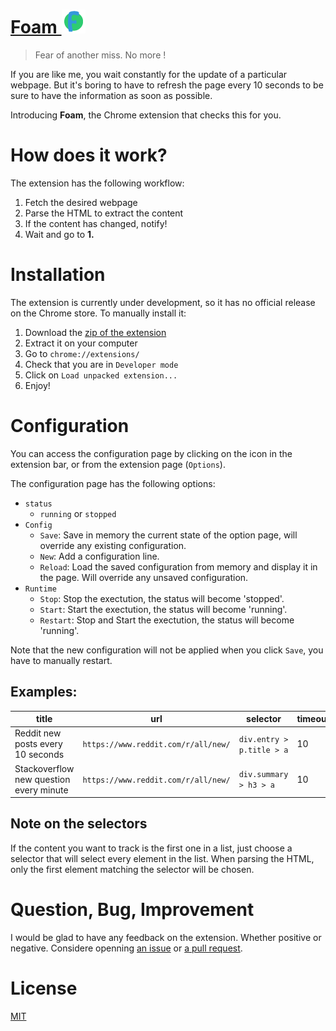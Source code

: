 # [Foam ![foam icon](./icons/icon38.png)](https://github.com/nobe4/foam)

> Fear of another miss.
> No more !

If you are like me, you wait constantly for the update of a particular webpage.
But it's boring to have to refresh the page every 10 seconds to be sure to have
the information as soon as possible.

Introducing **Foam**, the Chrome extension that checks this for you.

# How does it work?

The extension has the following workflow:

1. Fetch the desired webpage
2. Parse the HTML to extract the content
3. If the content has changed, notify!
4. Wait and go to **1.**

# Installation

The extension is currently under development, so it has no official release on
the Chrome store. To manually install it:

1. Download the [zip of the extension](https://github.com/nobe4/foam/archive/master.zip)
2. Extract it on your computer
3. Go to `chrome://extensions/`
4. Check that you are in `Developer mode`
5. Click on `Load unpacked extension...`
6. Enjoy!

# Configuration

You can access the configuration page by clicking on the icon in the extension
bar, or from the extension page (`Options`).

The configuration page has the following options:

- `status`
  - `running` or `stopped`
- `Config`
  - `Save`: Save in memory the current state of the option page, will override
  any existing configuration.
  - `New`: Add a configuration line.
  - `Reload`: Load the saved configuration from memory and display it in the
  page. Will override any unsaved configuration.
- `Runtime`
  - `Stop`: Stop the exectution, the status will become 'stopped'.
  - `Start`: Start the exectution, the status will become 'running'.
  - `Restart`: Stop and Start the exectution, the status will become 'running'.

Note that the new configuration will not be applied when you click `Save`, you
have to manually restart.

## Examples:

| title | url | selector | timeout |
| -- | -- | -- | -- |
| Reddit new posts every 10 seconds| `https://www.reddit.com/r/all/new/`| `div.entry > p.title > a` | 10 |
| Stackoverflow new question every minute| `https://www.reddit.com/r/all/new/`| `div.summary > h3 > a` | 10 |

## Note on the selectors

If the content you want to track is the first one in a list, just choose a
selector that will select every element in the list. When parsing the HTML,
only the first element matching the selector will be chosen.

# Question, Bug, Improvement

I would be glad to have any feedback on the extension. Whether positive or
negative. Considere openning [an issue](https://github.com/nobe4/foam/issues/new) or [a
pull request](https://github.com/nobe4/foam/compare).

# License

[MIT](https://github.com/nobe4/foam/blob/master/LICENSE)
